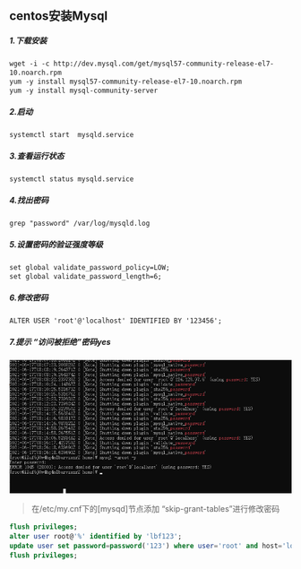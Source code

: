 ## centos安装Mysql

##### 1.下载安装

```shell
wget -i -c http://dev.mysql.com/get/mysql57-community-release-el7-10.noarch.rpm
yum -y install mysql57-community-release-el7-10.noarch.rpm
yum -y install mysql-community-server
```

##### 2.启动

```she
systemctl start  mysqld.service
```

##### 3.查看运行状态

```shell
systemctl status mysqld.service
```

##### 4.找出密码

```she
grep "password" /var/log/mysqld.log
```

##### 5.设置密码的验证强度等级

```shell
set global validate_password_policy=LOW;
set global validate_password_length=6;
```

##### 6.修改密码

```shell
ALTER USER 'root'@'localhost' IDENTIFIED BY '123456';
```

##### 7.提示 “访问被拒绝”密码yes

![](../../../assets/1659272794408.png)

> 在/etc/my.cnf下的[mysqd]节点添加 “skip-grant-tables”进行修改密码

```sql
flush privileges;
alter user root@'%' identified by 'lbf123';
update user set password=password('123') where user='root' and host='localhost';  
flush privileges;
```

